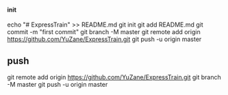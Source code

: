 #### init
echo "# ExpressTrain" >> README.md
git init
git add README.md
git commit -m "first commit"
git branch -M master
git remote add origin https://github.com/YuZane/ExpressTrain.git
git push -u origin master



## push
git remote add origin https://github.com/YuZane/ExpressTrain.git
git branch -M master
git push -u origin master

